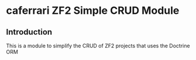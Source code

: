 caferrari ZF2 Simple CRUD Module
================================

Introduction
------------
This is a module to simplify the CRUD of ZF2 projects that uses the Doctrine ORM